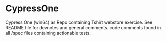 # CypressOne
 Cypress One (win64) as Repo containing Tshirt webstore exercise. See README file for devnotes and general comments. code comments found in all /spec files containing actionable tests.
